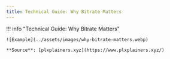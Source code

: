 ```yaml
---
title: Technical Guide: Why Bitrate Matters
---
```


!!! info "Technical Guide: Why Bitrate Matters"

    ![Example](../assets/images/why-bitrate-matters.webp)

    **Source**: [plxplainers.xyz](https://www.plxplainers.xyz/)

